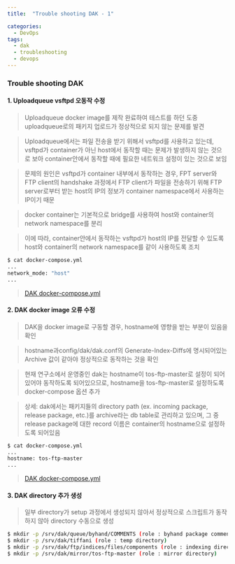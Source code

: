 ```yaml
---
title:  "Trouble shooting DAK - 1"

categories:
  - DevOps
tags:
  - dak
  - troubleshooting
  - devops
---
```


### Trouble shooting DAK

#### 1. Uploadqueue vsftpd 오동작 수정

> Uploadqueue docker image를 제작 완료하여 테스트를 하던 도중 uploadqueue로의 패키지 업로드가 정상적으로 되지 않는 문제를 발견

> Uploadqueue에서는 파일 전송을 받기 위해서 vsftpd를 사용하고 있는데, vsftpd가 container가 아닌 host에서 동작할 때는 문제가 발생하지 않는 것으로 보아 container안에서 동작할 때에 필요한 네트워크 설정이 있는 것으로 보임

> 문제의 원인은 vsftpd가 container 내부에서 동작하는 경우, FPT server와 FTP client의 handshake 과정에서 FTP client가 파일을 전송하기 위해 FTP server로부터 받는 host의 IP의 정보가 container namespace에서 사용하는 IP이기 때문

> docker container는 기본적으로 bridge를 사용하여 host와 container의 network namespace를 분리

> 이에 따라, container안에서 동작하는 vsftpd가 host의 IP를 전달할 수 있도록 host와 container의 network namespace를 같이 사용하도록 조치

```bash
$ cat docker-compose.yml
...
network_mode: "host"
...
```
> [DAK docker-compose.yml](https://github.com/smilejj91/dak-setting/blob/master/docker-compose.yml)


#### 2. DAK docker image 오류 수정

> DAK을 docker image로 구동할 경우, hostname에 영향을 받는 부분이 있음을 확인

> hostname과config/dak/dak.conf의 Generate-Index-Diffs에 명시되어있는 Archive 값이 같아야 정상적으로 동작하는 것을 확인

> 현재 연구소에서 운영중인 dak는 hostname이 tos-ftp-master로 설정이 되어있어야 동작하도록 되어있으므로,  hostname을 tos-ftp-master로 설정하도록 docker-compose 옵션 추가

> 상세: dak에서는 패키지들의 directory path (ex. incoming package, release package, etc.)를 archive라는 db table로 관리하고 있으며, 그 중 release package에 대한 record 이름은 container의 hostname으로 설정하도록 되어있음

```bash
$ cat docker-compose.yml
...
hostname: tos-ftp-master
...
```

> [DAK docker-compose.yml](https://github.com/smilejj91/dak-setting/blob/master/docker-compose.yml)

#### 3. DAK directory 추가 생성

> 일부 directory가 setup 과정에서 생성되지 않아서 정상적으로 스크립트가 동작하지 않아 directory 수동으로 생성

```bash
$ mkdir -p /srv/dak/queue/byhand/COMMENTS (role : byhand package comment directory)
$ mkdir -p /srv/dak/tiffani (role : temp directory)
$ mkdir -p /srv/dak/ftp/indices/files/components (role : indexing directory)
$ mkdir -p /srv/dak/mirror/tos-ftp-master (role : mirror directory)
```
